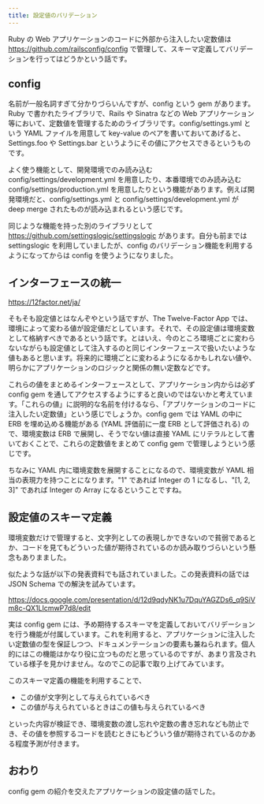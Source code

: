 ```yaml
---
title: 設定値のバリデーション
---
```


Ruby の Web アプリケーションのコードに外部から注入したい定数値は https://github.com/railsconfig/config で管理して、スキーマ定義してバリデーションを行ってはどうかという話です。

## config

名前が一般名詞すぎて分かりづらいんですが、config という gem があります。Ruby で書かれたライブラリで、Rails や Sinatra などの Web アプリケーション等において、定数値を管理するためのライブラリです。config/settings.yml という YAML ファイルを用意して key-value のペアを書いておいてあげると、Settings.foo や Settings.bar というようにその値にアクセスできるというものです。

よく使う機能として、開発環境でのみ読み込む config/settings/development.yml を用意したり、本番環境でのみ読み込む config/settings/production.yml を用意したりという機能があります。例えば開発環境だと、config/settings.yml と config/settings/development.yml が deep merge されたものが読み込まれるという感じです。

同じような機能を持った別のライブラリとして https://github.com/settingslogic/settingslogic があります。自分も前までは settingslogic を利用していましたが、config のバリデーション機能を利用するようになってからは config を使うようになりました。

## インターフェースの統一

https://12factor.net/ja/

そもそも設定値とはなんぞやという話ですが、The Twelve-Factor App では、環境によって変わる値が設定値だとしています。それで、その設定値は環境変数として格納すべきであるという話です。とはいえ、今のところ環境ごとに変わらないながらも設定値として注入するのと同じインターフェースで扱いたいような値もあると思います。将来的に環境ごとに変わるようになるかもしれない値や、明らかにアプリケーションのロジックと関係の無い定数などです。

これらの値をまとめるインターフェースとして、アプリケーション内からは必ず config gem を通してアクセスするようにすると良いのではないかと考えています。「これらの値」に説明的な名前を付けるなら、「アプリケーションのコードに注入したい定数値」という感じでしょうか。config gem では YAML の中に ERB を埋め込める機能がある (YAML 評価前に一度 ERB として評価される) ので、環境変数は ERB で展開し、そうでない値は直接 YAML にリテラルとして書いておくことで、これらの定数値をまとめて config gem で管理しようという感じです。

ちなみに YAML 内に環境変数を展開することになるので、環境変数が YAML 相当の表現力を持つことになります。"1" であれば Integer の 1 になるし、"[1, 2, 3]" であれば Integer の Array になるということですね。

## 設定値のスキーマ定義

環境変数だけで管理すると、文字列としての表現しかできないので貧弱であるとか、コードを見てもどういった値が期待されているのか読み取りづらいという懸念もありまました。

似たような話が以下の発表資料でも話されていました。この発表資料の話では JSON Schema での解決を試みています。

https://docs.google.com/presentation/d/12d9qdyNK1u7DquYAGZDs6_q9SiVm8c-QX1LIcmwP7d8/edit

実は config gem には、予め期待するスキーマを定義しておいてバリデーションを行う機能が付属しています。これを利用すると、アプリケーションに注入したい定数値の型を保証しつつ、ドキュメンテーションの要素も兼ねられます。個人的にはこの機能はかなり役に立つものだと思っているのですが、あまり言及されている様子を見かけません。なのでこの記事で取り上げてみています。

このスキーマ定義の機能を利用することで、

- この値が文字列として与えられているべき
- この値が与えられているときはこの値も与えられているべき

といった内容が検証でき、環境変数の渡し忘れや定数の書き忘れなども防止でき、その値を参照するコードを読むときにもどういう値が期待されているのかある程度予測が付きます。

## おわり
config gem の紹介を交えたアプリケーションの設定値の話でした。
